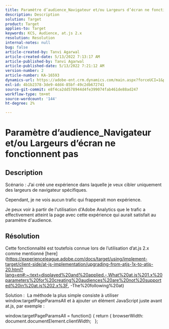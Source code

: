 ```yaml
---
title: Paramètre d’audience_Navigateur et/ou Largeurs d’écran ne fonctionnent pas
description: Description
solution: Target
product: Target
applies-to: Target
keywords: KCS, Audience, at.js 2.x
resolution: Resolution
internal-notes: null
bug: false
article-created-by: Tanvi Agarwal
article-created-date: 5/13/2022 7:13:17 AM
article-published-by: Tanvi Agarwal
article-published-date: 5/13/2022 7:21:12 AM
version-number: 2
article-number: KA-16593
dynamics-url: https://adobe-ent.crm.dynamics.com/main.aspx?forceUCI=1&pagetype=entityrecord&etn=knowledgearticle&id=6966a423-8cd2-ec11-a7b5-00224809c27a
exl-id: 4b1b2378-3de9-4dd4-85bf-49c2db672741
source-git-commit: e8f4ca2dd578944d4fe399074fab461de88ad247
workflow-type: tm+mt
source-wordcount: '144'
ht-degree: 2%

---
```


# Paramètre d’audience_Navigateur et/ou Largeurs d’écran ne fonctionnent pas

## Description


Scénario : J’ai créé une expérience dans laquelle je veux cibler uniquement des largeurs de navigateur spécifiques.

Cependant, je ne vois aucun trafic qui frapperait mon expérience.



Je peux voir à partir de l&#39;utilisation d&#39;Adobe Analytics que le trafic a effectivement atteint la page avec cette expérience qui aurait satisfait au paramètre d&#39;audience.


## Résolution


Cette fonctionnalité est toutefois connue lors de l’utilisation d’at.js 2.x comme mentionné [here](https://experienceleague.adobe.com/docs/target/using/implement-target/client-side/at-js-implementation/upgrading-from-atjs-1x-to-atjs-20.html?lang=en#:~:text=displayed%20and%20applied.-,What%20at.js%201.x%20parameters%20for%20creating%20audiences%20are%20not%20supported%20in%20at.js%202.x%3F, -The%20following%20at)

Solution :  La méthode la plus simple consiste à utiliser window.targetPageParamsAll et à ajouter un élément JavaScript juste avant at.js, par exemple :

window.targetPageParamsAll = function() { return { browserWidth: document.documentElement.clientWidth;   };
